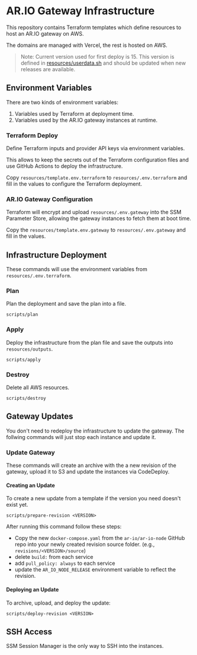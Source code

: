 # AR.IO Gateway Infrastructure

This repository contains Terraform templates which define resources to host an
AR.IO gateway on AWS.

The domains are managed with Vercel, the rest is hosted on AWS.

> Note: Current version used for first deploy is 15. This version is defined in
> [resources/userdata.sh](resources/userdata.sh:144) and should be updated when
> new releases are available.

## Environment Variables

There are two kinds of environment variables:

1. Variables used by Terraform at deployment time.
2. Variables used by the AR.IO gateway instances at runtime.

### Terraform Deploy

Define Terraform inputs and provider API keys via environment variables.

This allows to keep the secrets out of the Terraform configuration files and use
GitHub Actions to deploy the infrastructure.

Copy `resources/template.env.terraform` to `resources/.env.terraform` and fill
in the values to configure the Terraform deployment.

### AR.IO Gateway Configuration

Terraform will encrypt and upload `resources/.env.gateway` into the SSM
Parameter Store, allowing the gateway instances to fetch them at boot time.

Copy the `resources/template.env.gateway` to `resources/.env.gateway` and fill
in the values.

## Infrastructure Deployment

These commands will use the environment variables from
`resources/.env.terraform`.

### Plan

Plan the deployment and save the plan into a file.

    scripts/plan

### Apply

Deploy the infrastructure from the plan file and save the outputs into
`resources/outputs`.

    scripts/apply

### Destroy

Delete all AWS resources.

    scripts/destroy

## Gateway Updates

You don't need to redeploy the infrastructure to update the gateway. The
follwing commands will just stop each instance and update it.

### Update Gateway

These commands will create an archive with the a new revision of the gateway,
upload it to S3 and update the instances via CodeDeploy.

#### Creating an Update

To create a new update from a template if the version you need doesn't exist yet.

    scripts/prepare-revision <VERSION>

After running this command follow these steps:

- Copy the new `docker-compose.yaml` from the `ar-io/ar-io-node` GitHub repo
  into your newly created revision source folder. (e.g.,
  `revisions/<VERSION>/source`)
- delete `build:` from each service
- add `pull_policy: always` to each service
- update the `AR_IO_NODE_RELEASE` environment variable to reflect the revision.

#### Deploying an Update

To archive, upload, and deploy the update:

    scripts/deploy-revision <VERSION>

## SSH Access

SSM Session Manager is the only way to SSH into the instances.
